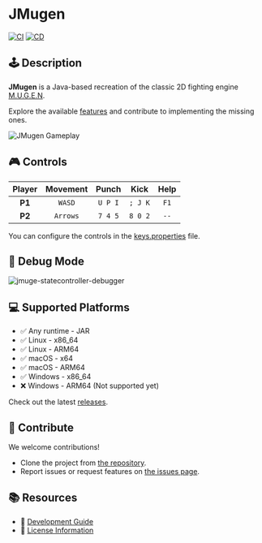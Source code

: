 # JMugen

[![CI](https://github.com/humbertodias/jmugen/actions/workflows/ci.yml/badge.svg)](https://github.com/humbertodias/jmugen/actions/workflows/ci.yml)
[![CD](https://github.com/humbertodias/jmugen/actions/workflows/cd.yml/badge.svg)](https://github.com/humbertodias/jmugen/actions/workflows/cd.yml)

## 🕹️ Description

**JMugen** is a Java-based recreation of the classic 2D fighting engine [M.U.G.E.N](https://www.elecbyte.com/mugendocs-11b1/mugen.html).

Explore the available [features](./FEATURES.md) and contribute to implementing the missing ones.

![JMugen Gameplay](https://github.com/user-attachments/assets/1b7c5e84-4abc-4200-9580-c0d00d7397b8)

## 🎮 Controls

| Player | Movement |  Punch  |  Kick   | Help |
|:------:|:--------:|:-------:|:-------:|:----:|
| **P1** |  `WASD`  | `U P I` | `; J K` | `F1` |
| **P2** | `Arrows` | `7 4 5` | `8 0 2` | `--` |

You can configure the controls in the [keys.properties](JMugen.Properties/src/main/resources/keys.properties) file.

## 🐞 Debug Mode
![jmuge-statecontroller-debugger](https://github.com/user-attachments/assets/63908d34-83b8-462b-aecc-21ba9c237a5b)


## 💻 Supported Platforms

- ✅ Any runtime - JAR
- ✅ Linux - x86_64
- ✅ Linux - ARM64
- ✅ macOS - x64
- ✅ macOS - ARM64
- ✅ Windows - x86_64
- ❌ Windows - ARM64 (Not supported yet)

Check out the latest [releases](https://github.com/humbertodias/jmugen/releases).

## 🤝 Contribute

We welcome contributions!

- Clone the project from [the repository](https://github.com/humbertodias/jmugen).
- Report issues or request features on [the issues page](https://github.com/humbertodias/jmugen/issues).

## 📚 Resources

- 📖 [Development Guide](./DEV.md)
- 📜 [License Information](./LICENSE)

